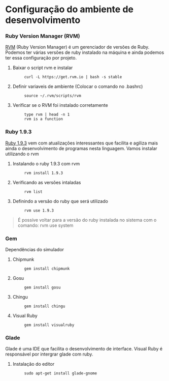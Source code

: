 Configuração do ambiente de desenvolvimento
==============================================

### Ruby Version Manager (RVM) ###

[RVM](https://rvm.io/rvm/install) (Ruby Version Manager) é um gerenciador de versões de Ruby. Podemos ter várias versões de ruby instalado na máquina e ainda podemos ter essa configuração por projeto.

1. Baixar o script rvm e instalar
			
			curl -L https://get.rvm.io | bash -s stable

2. Definir variaveis de ambiente (Colocar o comando no .bashrc)
		
			source ~/.rvm/scripts/rvm
	
3. Verificar se o RVM foi instalado corretamente

			type rvm | head -n 1
			rvm is a function

### Ruby 1.9.3 ###

[Ruby 1.9.3](http://ruby-doc.org/core-1.9.3/) vem com atualizações interessantes que facilita e agiliza mais ainda o desenvolvimento de programas nesta linguagem.
Vamos instalar utilizando o rvm

1. Instalando o ruby 1.9.3 com rvm

			rvm install 1.9.3

2. Verificando as versões intaladas

			rvm list

3. Definindo a versão do ruby que será utilizado

			rvm use 1.9.3

> É possíve voltar para a versão do ruby instalada no sistema com o comando:
> 			rvm use system

### Gem ###

Dependências do simulador

1. Chipmunk

			gem install chipmunk

2. Gosu
	
			gem install gosu

3. Chingu

			gem install chingu

4. Visual Ruby

			gem install visualruby

### Glade ###

Glade é uma IDE que facilita o desenvolvimento de interface. Visual Ruby é responsável por intergrar glade com ruby.

1. Instalação do editor

			sudo apt-get install glade-gnome	
